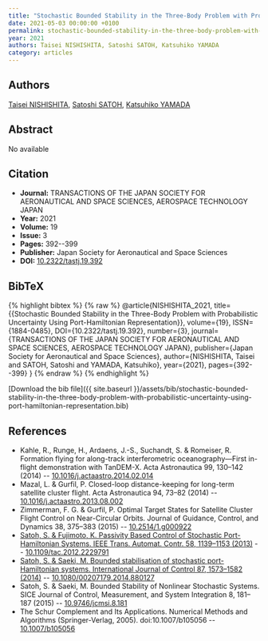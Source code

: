```yaml
---
title: "Stochastic Bounded Stability in the Three-Body Problem with Probabilistic Uncertainty Using Port-Hamiltonian Representation"
date: 2021-05-03 00:00:00 +0100
permalink: stochastic-bounded-stability-in-the-three-body-problem-with-probabilistic-uncertainty-using-port-hamiltonian-representation
year: 2021
authors: Taisei NISHISHITA, Satoshi SATOH, Katsuhiko YAMADA
category: articles
---
```

 
## Authors
[Taisei NISHISHITA](authors/taisei-nishishita), [Satoshi SATOH](authors/satoshi-satoh), [Katsuhiko YAMADA](authors/katsuhiko-yamada)
 
## Abstract
No  available
 
## Citation
- **Journal:** TRANSACTIONS OF THE JAPAN SOCIETY FOR AERONAUTICAL AND SPACE SCIENCES, AEROSPACE TECHNOLOGY JAPAN
- **Year:** 2021
- **Volume:** 19
- **Issue:** 3
- **Pages:** 392--399
- **Publisher:** Japan Society for Aeronautical and Space Sciences
- **DOI:** [10.2322/tastj.19.392](https://doi.org/10.2322/tastj.19.392)
 
## BibTeX
{% highlight bibtex %}
{% raw %}
@article{NISHISHITA_2021,
  title={{Stochastic Bounded Stability in the Three-Body Problem with Probabilistic Uncertainty Using Port-Hamiltonian Representation}},
  volume={19},
  ISSN={1884-0485},
  DOI={10.2322/tastj.19.392},
  number={3},
  journal={TRANSACTIONS OF THE JAPAN SOCIETY FOR AERONAUTICAL AND SPACE SCIENCES, AEROSPACE TECHNOLOGY JAPAN},
  publisher={Japan Society for Aeronautical and Space Sciences},
  author={NISHISHITA, Taisei and SATOH, Satoshi and YAMADA, Katsuhiko},
  year={2021},
  pages={392--399}
}
{% endraw %}
{% endhighlight %}
 
[Download the bib file]({{ site.baseurl }}/assets/bib/stochastic-bounded-stability-in-the-three-body-problem-with-probabilistic-uncertainty-using-port-hamiltonian-representation.bib)
 
## References
- Kahle, R., Runge, H., Ardaens, J.-S., Suchandt, S. & Romeiser, R. Formation flying for along-track interferometric oceanography—First in-flight demonstration with TanDEM-X. Acta Astronautica 99, 130–142 (2014) -- [10.1016/j.actaastro.2014.02.014](https://doi.org/10.1016/j.actaastro.2014.02.014)
- Mazal, L. & Gurfil, P. Closed-loop distance-keeping for long-term satellite cluster flight. Acta Astronautica 94, 73–82 (2014) -- [10.1016/j.actaastro.2013.08.002](https://doi.org/10.1016/j.actaastro.2013.08.002)
- Zimmerman, F. G. & Gurfil, P. Optimal Target States for Satellite Cluster Flight Control on Near-Circular Orbits. Journal of Guidance, Control, and Dynamics 38, 375–383 (2015) -- [10.2514/1.g000922](https://doi.org/10.2514/1.g000922)
- [Satoh, S. & Fujimoto, K. Passivity Based Control of Stochastic Port-Hamiltonian Systems. IEEE Trans. Automat. Contr. 58, 1139–1153 (2013)](passivity-based-control-of-stochastic-port-hamiltonian-systems) -- [10.1109/tac.2012.2229791](https://doi.org/10.1109/tac.2012.2229791)
- [Satoh, S. & Saeki, M. Bounded stabilisation of stochastic port-Hamiltonian systems. International Journal of Control 87, 1573–1582 (2014)](bounded-stabilisation-of-stochastic-port-hamiltonian-systems) -- [10.1080/00207179.2014.880127](https://doi.org/10.1080/00207179.2014.880127)
- Satoh, S. & Saeki, M. Bounded Stability of Nonlinear Stochastic Systems. SICE Journal of Control, Measurement, and System Integration 8, 181–187 (2015) -- [10.9746/jcmsi.8.181](https://doi.org/10.9746/jcmsi.8.181)
- The Schur Complement and Its Applications. Numerical Methods and Algorithms (Springer-Verlag, 2005). doi:10.1007/b105056 -- [10.1007/b105056](https://doi.org/10.1007/b105056)


